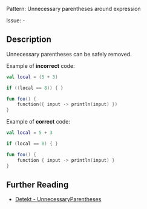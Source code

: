 Pattern: Unnecessary parentheses around expression

Issue: -

## Description

Unnecessary parentheses can be safely removed.

Example of **incorrect** code:

```kotlin
val local = (5 + 3)

if ((local == 8)) { }

fun foo() {
    function({ input -> println(input) })
}
```

Example of **correct** code:

```kotlin
val local = 5 + 3

if (local == 8) { }

fun foo() {
    function { input -> println(input) }
}
```

## Further Reading

* [Detekt - UnnecessaryParentheses](https://arturbosch.github.io/detekt/style.html#unnecessaryparentheses)